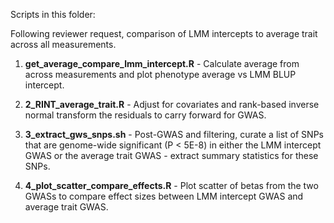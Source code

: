 Scripts in this folder:

Following reviewer request, comparison of LMM intercepts to average trait across all measurements.

1. **get_average_compare_lmm_intercept.R** - Calculate average from across measurements and plot phenotype average vs LMM BLUP intercept.
2. **2_RINT_average_trait.R** - Adjust for covariates and rank-based inverse normal transform the residuals to carry forward for GWAS.

3. **3_extract_gws_snps.sh** - Post-GWAS and filtering, curate a list of SNPs that are genome-wide significant (P < 5E-8) in either the LMM intercept GWAS or the average trait GWAS - extract summary statistics for these SNPs.
4. **4_plot_scatter_compare_effects.R** - Plot scatter of betas from the two GWASs to compare effect sizes between LMM intercept GWAS and average trait GWAS.

